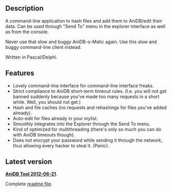 ## Description ##
A command-line application to hash files and add them to AniDB/edit their data. Can be used through "Send To" menu in the explorer interface as well as from the console.

Never use that slow and buggy AniDB-o-Matic again. Use this slow and buggy command-line client instead.

Written in Pascal/Delphi.

## Features ##
  * Lovely command-line interface for command-line interface freaks.
  * Strict compliance to AniDB short-term timeout rules. (I.e. you will not get banned suddenly because you've made too many requests in a short while. Well, you should not get.)
  * Hash and file caches (no requests and rehashings for files you've added already).
  * Auto-edit for files already in your mylist.
  * Smoothly integrates into the Explorer through the Send To menu.
  * Kind of optimized for multithreading (there's only so much you can do with AniDB timeouts though).
  * Does not encrypt your password while sending it through the network, thus allowing every hacker to steal it. (Panic).

## Latest version ##
**[AniDB Tool 2012-06-21](https://bitbucket.org/himselfv/anidbtool/downloads/anidbtool.20120621.zip)**.

Complete [readme file](https://bitbucket.org/himselfv/anidbtool/raw/tip/Release/readme.txt).